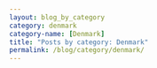 ```yaml
---
layout: blog_by_category
category: denmark
category-name: [Denmark]
title: "Posts by category: Denmark"
permalink: /blog/category/denmark/
---
```

